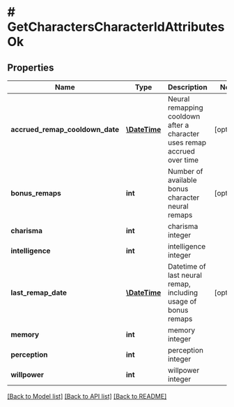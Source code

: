 # # GetCharactersCharacterIdAttributesOk

## Properties

Name | Type | Description | Notes
------------ | ------------- | ------------- | -------------
**accrued_remap_cooldown_date** | [**\DateTime**](\DateTime.md) | Neural remapping cooldown after a character uses remap accrued over time | [optional]
**bonus_remaps** | **int** | Number of available bonus character neural remaps | [optional]
**charisma** | **int** | charisma integer |
**intelligence** | **int** | intelligence integer |
**last_remap_date** | [**\DateTime**](\DateTime.md) | Datetime of last neural remap, including usage of bonus remaps | [optional]
**memory** | **int** | memory integer |
**perception** | **int** | perception integer |
**willpower** | **int** | willpower integer |

[[Back to Model list]](../../README.md#models) [[Back to API list]](../../README.md#endpoints) [[Back to README]](../../README.md)
